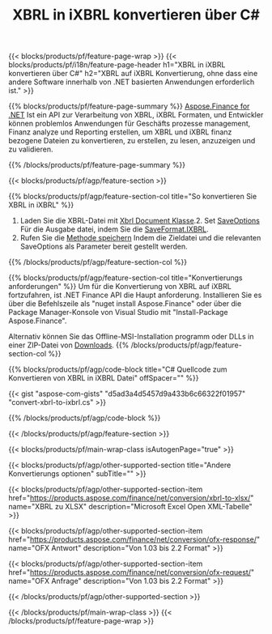 ﻿---
title: XBRL in iXBRL konvertieren über C#
description: Beispielcode für die Konvertierung von XBRL in iXBRL C#. Verwenden Sie API Beispielcode für Batch XBRL-Dateien zur iXBRL-Konvertierung in .NET-basierten Anwendungen. 
url: /de/net/conversion/xbrl-to-ixbrl/
family: finance
platformtag: net
feature: convert
informat: XBRL
outformat: iXBRL
otherformats: XLSX
---
{{< blocks/products/pf/feature-page-wrap >}}
{{< blocks/products/pf/i18n/feature-page-header h1="XBRL in iXBRL konvertieren über C#" h2="XBRL auf iXBRL Konvertierung, ohne dass eine andere Software innerhalb von .NET basierten Anwendungen erforderlich ist." >}}

{{% blocks/products/pf/feature-page-summary %}}
[Aspose.Finance for .NET](https://products.aspose.com/finance/net/) Ist ein API zur Verarbeitung von XBRL, iXBRL Formaten, und Entwickler können problemlos Anwendungen für Geschäfts prozesse management, Finanz analyze und Reporting erstellen, um XBRL und iXBRL finanz bezogene Dateien zu konvertieren, zu erstellen, zu lesen, anzuzeigen und zu validieren. 

{{% /blocks/products/pf/feature-page-summary %}}

{{< blocks/products/pf/agp/feature-section >}}

{{% blocks/products/pf/agp/feature-section-col title="So konvertieren Sie XBRL in iXBRL" %}}
1. Laden Sie die XBRL-Datei mit [Xbrl Document Klasse](https://apireference.aspose.com/finance/net/aspose.finance.xbrl/xbrldocument).2. Set [SaveOptions](https://apireference.aspose.com/finance/net/aspose.finance.xbrl/saveoptions) Für die Ausgabe datei, indem Sie die [SaveFormat.IXBRL](https://apireference.aspose.com/finance/net/aspose.finance.xbrl/saveformat).
3. Rufen Sie die [Methode speichern](https://apireference.aspose.com/finance/net/aspose.finance.xbrl.xbrldocument/save/methods/2) Indem die Zieldatei und die relevanten SaveOptions als Parameter bereit gestellt werden.

{{% /blocks/products/pf/agp/feature-section-col %}}

{{% blocks/products/pf/agp/feature-section-col title="Konvertierungs anforderungen" %}}
Um für die Konvertierung von XBRL auf iXBRL fortzufahren, ist .NET Finance API die Haupt anforderung. Installieren Sie es über die Befehlszeile als "nuget install Aspose.Finance" oder über die Package Manager-Konsole von Visual Studio mit "Install-Package Aspose.Finance".

Alternativ können Sie das Offline-MSI-Installation programm oder DLLs in einer ZIP-Datei von [Downloads](https://downloads.aspose.com/finance/net).
{{% /blocks/products/pf/agp/feature-section-col %}}

{{% blocks/products/pf/agp/code-block title="C# Quellcode zum Konvertieren von XBRL in iXBRL Datei" offSpacer="" %}}

{{< gist "aspose-com-gists" "d5ad3a4d5457d9a433b6c66322f01957" "convert-xbrl-to-ixbrl.cs" >}}

{{% /blocks/products/pf/agp/code-block %}}

{{< /blocks/products/pf/agp/feature-section >}}

{{< blocks/products/pf/main-wrap-class isAutogenPage="true" >}}

{{< blocks/products/pf/agp/other-supported-section title="Andere Konvertierungs optionen" subTitle="" >}}

{{< blocks/products/pf/agp/other-supported-section-item href="https://products.aspose.com/finance/net/conversion/xbrl-to-xlsx/" name="XBRL zu XLSX" description="Microsoft Excel Open XML-Tabelle" >}}

{{< blocks/products/pf/agp/other-supported-section-item href="https://products.aspose.com/finance/net/conversion/ofx-response/" name="OFX Antwort" description="Von 1.03 bis 2.2 Format" >}}

{{< blocks/products/pf/agp/other-supported-section-item href="https://products.aspose.com/finance/net/conversion/ofx-request/" name="OFX Anfrage" description="Von 1.03 bis 2.2 Format" >}}

{{< /blocks/products/pf/agp/other-supported-section >}}

{{< /blocks/products/pf/main-wrap-class >}}
{{< /blocks/products/pf/feature-page-wrap >}}